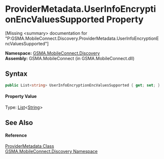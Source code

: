 ProviderMetadata.UserInfoEncryptionEncValuesSupported Property
==============================================================

[Missing &lt;summary> documentation for "P:GSMA.MobileConnect.Discovery.ProviderMetadata.UserInfoEncryptionEncValuesSupported"]


**Namespace:** [GSMA.MobileConnect.Discovery][1]  
**Assembly:** GSMA.MobileConnect (in GSMA.MobileConnect.dll)

Syntax
------

```csharp
public List<string> UserInfoEncryptionEncValuesSupported { get; set; }
```

#### Property Value
Type: [List][2]&lt;[String][3]>

See Also
--------

#### Reference
[ProviderMetadata Class][4]  
[GSMA.MobileConnect.Discovery Namespace][1]  

[1]: ../README.md
[2]: http://msdn.microsoft.com/en-us/library/6sh2ey19
[3]: http://msdn.microsoft.com/en-us/library/s1wwdcbf
[4]: README.md
[5]: ../../_icons/Help.png